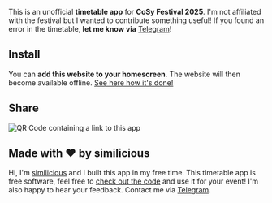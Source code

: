 This is an unofficial **timetable app** for **CoSy Festival 2025**. I'm not affiliated with the festival but I wanted to contribute something useful! If you found an error in the timetable, **let me know via** <a href="https://t.me/similicious" target="_blank">Telegram</a>!

## Install

You can **add this website to your homescreen**. The website will then become available offline. <a href="https://www.installpwa.com/from/cosy.tmtbl.de" target="_blank">See here how it's done!</a>

## Share

<img src="/qr-code.svg" alt="QR Code containing a link to this app" class="w-full h-auto mb-0 max-w-128 p-5">

## Made with ❤️ by similicious

Hi, I'm <a href="https://github.com/similicious" target="_blank">similicious</a> and I built this app in my free time. This timetable app is free software, feel free to <a href="https://github.com/similicious/festival-timetable" target="_blank">check out the code</a> and use it for your event! I'm also happy to hear your feedback. Contact me via <a href="https://t.me/similicious" target="_blank">Telegram</a>.
